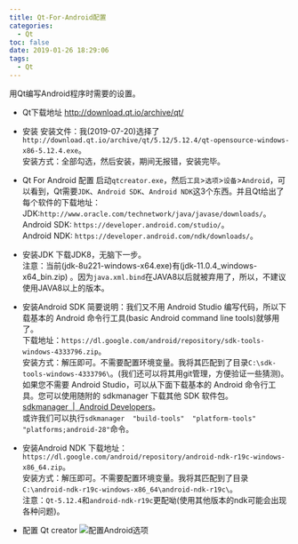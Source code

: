 ```yaml
---
title: Qt-For-Android配置
categories:
  - Qt
toc: false
date: 2019-01-26 18:29:06
tags:
  - Qt
---
```

用Qt编写Android程序时需要的设置。
<!-- more -->

* Qt下载地址
http://download.qt.io/archive/qt/

* 安装
安装文件：我(2019-07-20)选择了`http://download.qt.io/archive/qt/5.12/5.12.4/qt-opensource-windows-x86-5.12.4.exe`。  
安装方式：全部勾选，然后安装，期间无报错，安装完毕。  

* Qt For Android 配置
启动`qtcreator.exe`，然后`工具`>`选项`>`设备`>`Android`，可以看到，Qt需要`JDK`、`Android SDK`、`Android NDK`这3个东西。并且Qt给出了每个软件的下载地址：  
JDK:`http://www.oracle.com/technetwork/java/javase/downloads/`。  
Android SDK: `https://developer.android.com/studio/`。  
Android NDK: `https://developer.android.com/ndk/downloads/`。  

* 安装JDK
下载JDK8，无脑下一步。  
注意：当前(jdk-8u221-windows-x64.exe)有(jdk-11.0.4_windows-x64_bin.zip) 。因为`java.xml.bind`在JAVA8以后就被弃用了，所以，不建议使用JAVA8以上的版本。  

* 安装Android SDK
简要说明：我们又不用 Android Studio 编写代码，所以下载基本的 Android 命令行工具(basic Android command line tools)就够用了。  
下载地址：`https://dl.google.com/android/repository/sdk-tools-windows-4333796.zip`。  
安装方式：解压即可。不需要配置环境变量。我将其匹配到了目录`C:\sdk-tools-windows-4333796\`。(我们还可以将其用git管理，方便验证一些猜测)。  
如果您不需要 Android Studio，可以从下面下载基本的 Android 命令行工具。您可以使用随附的 sdkmanager 下载其他 SDK 软件包。  
[sdkmanager  |  Android Developers](https://developer.android.com/studio/command-line/sdkmanager)。  
或许我们可以执行`sdkmanager  "build-tools"  "platform-tools"  "platforms;android-28"`命令。  

* 安装Android NDK
下载地址：`https://dl.google.com/android/repository/android-ndk-r19c-windows-x86_64.zip`。  
安装方式：解压即可。不需要配置环境变量。我将其匹配到了目录`C:\android-ndk-r19c-windows-x86_64\android-ndk-r19c\`。  
注意：`Qt-5.12.4`和`android-ndk-r19c`更配呦(使用其他版本的ndk可能会出现各种问题)。  

* 配置 Qt creator
![配置Android选项](qt-5.12.4-配置Android选项Android.png)  
